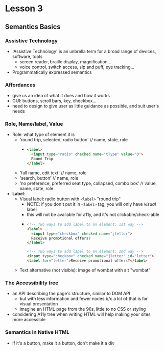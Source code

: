 # Lesson 3
## Semantics Basics

### Assistive Technology
* 'Assistive Technology' is an unbrella term for a broad range of devices, software, tools
  * screen reader, braille display, magnification...
  * voice control, switch access, sip and puff, eye tracking...
* Programmatically expressed semantics

### Affordances
* give us an idea of what it does and how it works
* GUI: buttons, scroll bars, key, checkbox...
* need to design to give user as little guidance as possible, and suit user's needs

### Role, Name/label, Value
* Role: what type of element it is
  * 'round trip, selected, radio button' // name, state, role
    * ```html
      <label>
        <input type="radio" checked name="tType" value="0">
        Round Trip
      </label>
      ```
  * 'full name, edit text' // name, role
  * 'search, button' // name, role
  * 'no preference, preferred seat type, collapsed, combo box' // value, name, state, role
* **Label**:
  * Visual label: radio button with `<label>` "round trip"
    * NOTE: if you don't put it in `<label>` tag, you will only have *visual* label
    * this will not be available for a11y, and it's not clickable/check-able
    * ```html
      <!-- Two ways to add label to an element: 1st way -->
      <label>
        <input type="checkbox" checked name="jletter">
        Receive promotional offers?
      </label>

      <!-- Two ways to add label to an element: 2nd way -->
      <input type="checkbox" checked name="jletter" id="letter">
      <label for="letter">Receive promotional offers?</label>
      ```
  * Text alternative (not visible): image of wombat with alt "wombat"

### The Accessibility tree
* an API describing the page's structure, similar to DOM API
  * but with less information and fewer nodes b/c a lot of that is for visual presentation
  * imagine an HTML page from the 90s, little to no CSS or styling
* considering A11y tree when writing HTML will help making your sites more accessible

### Semantics in Native HTML
* if it's a button, make it a button, don't make it a div

